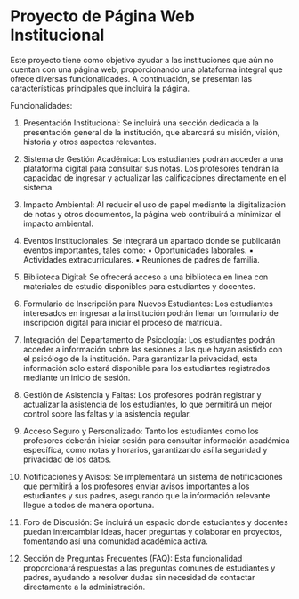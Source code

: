 # Proyecto de Página Web Institucional

Este proyecto tiene como objetivo ayudar a las instituciones que aún no cuentan con una
página web, proporcionando una plataforma integral que ofrece diversas funcionalidades. A
continuación, se presentan las características principales que incluirá la página.

Funcionalidades:

1. Presentación Institucional:
Se incluirá una sección dedicada a la presentación general de la institución,
que abarcará su misión, visión, historia y otros aspectos relevantes.

2. Sistema de Gestión Académica:
Los estudiantes podrán acceder a una plataforma digital para consultar sus
notas.
Los profesores tendrán la capacidad de ingresar y actualizar las
calificaciones directamente en el sistema.

3. Impacto Ambiental:
Al reducir el uso de papel mediante la digitalización de notas y otros
documentos, la página web contribuirá a minimizar el impacto ambiental.

4. Eventos Institucionales:
Se integrará un apartado donde se publicarán eventos importantes, tales
como:
▪ Oportunidades laborales.
▪ Actividades extracurriculares.
▪ Reuniones de padres de familia.

5. Biblioteca Digital:
Se ofrecerá acceso a una biblioteca en línea con materiales de estudio
disponibles para estudiantes y docentes.

6. Formulario de Inscripción para Nuevos Estudiantes:
Los estudiantes interesados en ingresar a la institución podrán llenar un
formulario de inscripción digital para iniciar el proceso de matrícula.

7. Integración del Departamento de Psicología:
Los estudiantes podrán acceder a información sobre las sesiones a las que
hayan asistido con el psicólogo de la institución.
Para garantizar la privacidad, esta información solo estará disponible para
los estudiantes registrados mediante un inicio de sesión.

8. Gestión de Asistencia y Faltas:
Los profesores podrán registrar y actualizar la asistencia de los estudiantes,
lo que permitirá un mejor control sobre las faltas y la asistencia regular.

9. Acceso Seguro y Personalizado:
Tanto los estudiantes como los profesores deberán iniciar sesión para
consultar información académica específica, como notas y horarios,
garantizando así la seguridad y privacidad de los datos.

10. Notificaciones y Avisos:
Se implementará un sistema de notificaciones que permitirá a los profesores
enviar avisos importantes a los estudiantes y sus padres, asegurando que la
información relevante llegue a todos de manera oportuna.

11. Foro de Discusión:
Se incluirá un espacio donde estudiantes y docentes puedan intercambiar
ideas, hacer preguntas y colaborar en proyectos, fomentando así una
comunidad académica activa.

12. Sección de Preguntas Frecuentes (FAQ):
Esta funcionalidad proporcionará respuestas a las preguntas comunes de
estudiantes y padres, ayudando a resolver dudas sin necesidad de contactar
directamente a la administración.
